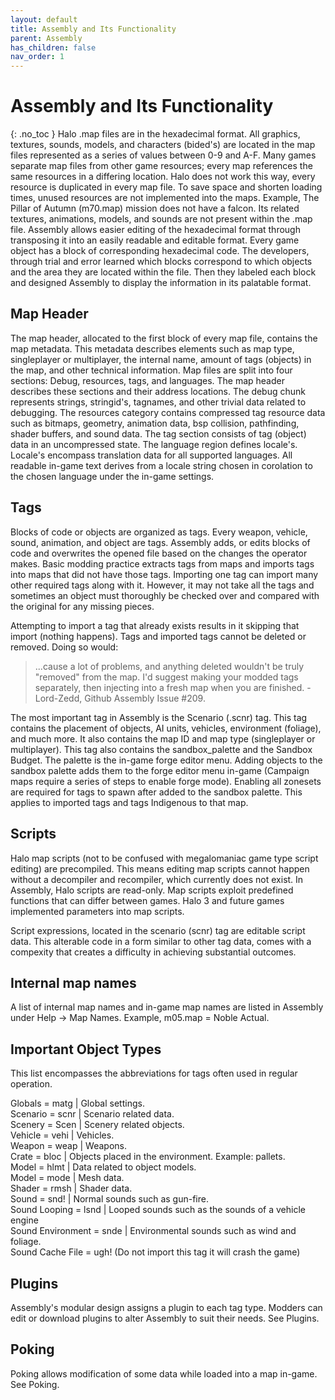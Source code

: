 ```yaml
---
layout: default
title: Assembly and Its Functionality
parent: Assembly
has_children: false
nav_order: 1
---
```

# Assembly and Its Functionality
{: .no_toc }
Halo .map files are in the hexadecimal format. All graphics, textures, sounds, models, and characters (bided's) are located in the map files represented as a series of values between 0-9 and A-F. Many games separate map files from other game resources; every map references the same resources in a differing location. Halo does not work this way, every resource is duplicated in every map file. To save space and shorten loading times, unused resources are not implemented into the maps. Example, The Pillar of Autumn (m70.map) mission does not have a falcon. Its related textures, animations, models, and sounds are not present within the .map file. Assembly allows easier editing of the hexadecimal format through transposing it into an easily readable and editable format. Every game object has a block of corresponding hexadecimal code. The developers, through trial and error learned which blocks correspond to which objects and the area they are located within the file. Then they labeled each block and designed Assembly to display the information in its palatable format.

## Map Header

The map header, allocated to the first block of every map file, contains the map metadata. This metadata describes elements such as map type, singleplayer or multiplayer, the internal name, amount of tags (objects) in the map, and other technical information. Map files are split into four sections: Debug, resources, tags, and languages. The map header describes these sections and their address locations. The debug chunk represents strings, stringid's, tagnames, and other trivial data related to debugging. The resources category contains compressed tag resource data such as bitmaps, geometry, animation data, bsp collision, pathfinding, shader buffers, and sound data. The tag section consists of tag (object) data in an uncompressed state. The language region defines locale's. Locale's encompass translation data for all supported languages. All readable in-game text derives from a locale string chosen in corolation to the chosen language under the in-game settings.

## Tags
Blocks of code or objects are organized as tags. Every weapon, vehicle, sound, animation, and object are tags. Assembly adds, or edits blocks of code and overwrites the opened file based on the changes the operator makes. Basic modding practice extracts tags from maps and imports tags into maps that did not have those tags. Importing one tag can import many other required tags along with it. However, it may not take all the tags and sometimes an object must thoroughly be checked over and compared with the original for any missing pieces.

Attempting to import a tag that already exists results in it skipping that import (nothing happens). Tags and imported tags cannot be deleted or removed. Doing so would:
> ...cause a lot of problems, and anything deleted wouldn't be truly "removed" from the map. I'd suggest making your modded tags separately, then injecting into a fresh map when you are finished. - Lord-Zedd, Github Assembly Issue #209.

The most important tag in Assembly is the Scenario (.scnr) tag. This tag contains the placement of objects, AI units, vehicles, environment (foliage), and much more. It also contains the map ID and map type (singleplayer or multiplayer). This tag also contains the sandbox_palette and the Sandbox Budget. The palette is the in-game forge editor menu. Adding objects to the sandbox palette adds them to the forge editor menu in-game (Campaign maps require a series of steps to enable forge mode). Enabling all zonesets are required for tags to spawn after added to the sandbox palette. This applies to imported tags and tags Indigenous to that map.

## Scripts
Halo map scripts (not to be confused with megalomaniac game type script editing) are precompiled. This means editing map scripts cannot happen without a decompiler and recompiler, which currently does not exist. In Assembly, Halo scripts are read-only. Map scripts exploit predefined functions that can differ between games. Halo 3 and future games implemented parameters into map scripts.

Script expressions, located in the scenario (scnr) tag are editable script data. This alterable code in a form similar to other tag data, comes with a compexity that creates a difficulty in achieving substantial outcomes.

## Internal map names

A list of internal map names and in-game map names are listed in Assembly under Help → Map Names. Example, m05.map = Noble Actual.

## Important Object Types
This list encompasses the abbreviations for tags often used in regular operation.

Globals = matg  |  Global settings.  
Scenario = scnr  |  Scenario related data.  
Scenery = Scen  |  Scenery related objects.  
Vehicle = vehi  |  Vehicles.  
Weapon = weap  |  Weapons.  
Crate = bloc  |  Objects placed in the environment. Example: pallets.  
Model = hlmt  |  Data related to object models.  
Model = mode  |  Mesh data.  
Shader = rmsh  |  Shader data.  
Sound = snd!  |  Normal sounds such as gun-fire.  
Sound Looping = lsnd  |  Looped sounds such as the sounds of a vehicle engine  
Sound Environment = snde  |  Environmental sounds such as wind and foliage.  
Sound Cache File = ugh! (Do not import this tag it will crash the game)  

## Plugins
Assembly's modular design assigns a plugin to each tag type. Modders can edit or download plugins to alter Assembly to suit their needs. See Plugins.

## Poking
Poking allows modification of some data while loaded into a map in-game. See Poking.

